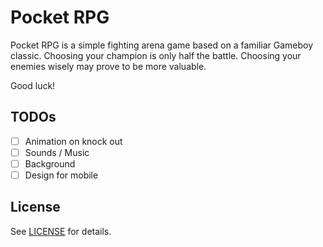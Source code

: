 # Pocket RPG
Pocket RPG is a simple fighting arena game based on a familiar Gameboy classic. Choosing your champion is only half the battle. Choosing your enemies wisely may prove to be more valuable.

Good luck!

## TODOs

- [ ] Animation on knock out
- [ ] Sounds / Music
- [ ] Background
- [ ] Design for mobile

## License

See [LICENSE](LICENSE.md) for details.